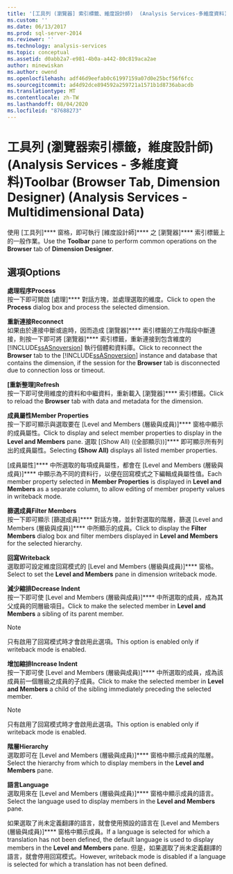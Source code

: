 ```yaml
---
title: '[工具列 (瀏覽器] 索引標籤、維度設計師)  (Analysis Services-多維度資料) |Microsoft Docs'
ms.custom: ''
ms.date: 06/13/2017
ms.prod: sql-server-2014
ms.reviewer: ''
ms.technology: analysis-services
ms.topic: conceptual
ms.assetid: d0abb2a7-e981-4b0a-a442-80c819aca2ae
author: minewiskan
ms.author: owend
ms.openlocfilehash: adf46d9eefab0c61997159a07d0e25bcf56f6fcc
ms.sourcegitcommit: ad4d92dce894592a259721a1571b1d8736abacdb
ms.translationtype: MT
ms.contentlocale: zh-TW
ms.lasthandoff: 08/04/2020
ms.locfileid: "87688273"
---
```

# <a name="toolbar-browser-tab-dimension-designer-analysis-services---multidimensional-data"></a><span data-ttu-id="005f5-102">工具列 (瀏覽器索引標籤，維度設計師) (Analysis Services - 多維度資料)</span><span class="sxs-lookup"><span data-stu-id="005f5-102">Toolbar (Browser Tab, Dimension Designer) (Analysis Services - Multidimensional Data)</span></span>
  <span data-ttu-id="005f5-103">使用 [工具列]\*\*\*\* 窗格，即可執行 [維度設計師]\*\*\*\* 之 [瀏覽器]\*\*\*\* 索引標籤上的一般作業。</span><span class="sxs-lookup"><span data-stu-id="005f5-103">Use the **Toolbar** pane to perform common operations on the **Browser** tab of **Dimension Designer**.</span></span>  
  
## <a name="options"></a><span data-ttu-id="005f5-104">選項</span><span class="sxs-lookup"><span data-stu-id="005f5-104">Options</span></span>  
 <span data-ttu-id="005f5-105">**處理程序**</span><span class="sxs-lookup"><span data-stu-id="005f5-105">**Process**</span></span>  
 <span data-ttu-id="005f5-106">按一下即可開啟 [處理]\*\*\*\* 對話方塊，並處理選取的維度。</span><span class="sxs-lookup"><span data-stu-id="005f5-106">Click to open the **Process** dialog box and process the selected dimension.</span></span>  
  
 <span data-ttu-id="005f5-107">**重新連接**</span><span class="sxs-lookup"><span data-stu-id="005f5-107">**Reconnect**</span></span>  
 <span data-ttu-id="005f5-108">如果由於連接中斷或逾時，因而造成 [瀏覽器]\*\*\*\* 索引標籤的工作階段中斷連接，則按一下即可將 [瀏覽器]\*\*\*\* 索引標籤，重新連接到包含維度的 [!INCLUDE[ssASnoversion](../includes/ssasnoversion-md.md)] 執行個體和資料庫。</span><span class="sxs-lookup"><span data-stu-id="005f5-108">Click to reconnect the **Browser** tab to the [!INCLUDE[ssASnoversion](../includes/ssasnoversion-md.md)] instance and database that contains the dimension, if the session for the **Browser** tab is disconnected due to connection loss or timeout.</span></span>  
  
 <span data-ttu-id="005f5-109">**[重新整理]**</span><span class="sxs-lookup"><span data-stu-id="005f5-109">**Refresh**</span></span>  
 <span data-ttu-id="005f5-110">按一下即可使用維度的資料和中繼資料，重新載入 [瀏覽器]\*\*\*\* 索引標籤。</span><span class="sxs-lookup"><span data-stu-id="005f5-110">Click to reload the **Browser** tab with data and metadata for the dimension.</span></span>  
  
 <span data-ttu-id="005f5-111">**成員屬性**</span><span class="sxs-lookup"><span data-stu-id="005f5-111">**Member Properties**</span></span>  
 <span data-ttu-id="005f5-112">按一下即可顯示與選取要在 [Level and Members (層級與成員)]\*\*\*\* 窗格中顯示的成員屬性。</span><span class="sxs-lookup"><span data-stu-id="005f5-112">Click to display and select member properties to display in the **Level and Members** pane.</span></span> <span data-ttu-id="005f5-113">選取 [(Show All) ((全部顯示))]\*\*\*\* 即可顯示所有列出的成員屬性。</span><span class="sxs-lookup"><span data-stu-id="005f5-113">Selecting **(Show All)** displays all listed member properties.</span></span>  
  
 <span data-ttu-id="005f5-114">[成員屬性]\*\*\*\* 中所選取的每項成員屬性，都會在 [Level and Members (層級與成員)]\*\*\*\* 中顯示為不同的資料行，以便在回寫模式之下編輯成員屬性值。</span><span class="sxs-lookup"><span data-stu-id="005f5-114">Each member property selected in **Member Properties** is displayed in **Level and Members** as a separate column, to allow editing of member property values in writeback mode.</span></span>  
  
 <span data-ttu-id="005f5-115">**篩選成員**</span><span class="sxs-lookup"><span data-stu-id="005f5-115">**Filter Members**</span></span>  
 <span data-ttu-id="005f5-116">按一下即可顯示 [篩選成員]\*\*\*\* 對話方塊，並針對選取的階層，篩選 [Level and Members (層級與成員)]\*\*\*\* 中所顯示的成員。</span><span class="sxs-lookup"><span data-stu-id="005f5-116">Click to display the **Filter Members** dialog box and filter members displayed in **Level and Members** for the selected hierarchy.</span></span>  
  
 <span data-ttu-id="005f5-117">**回寫**</span><span class="sxs-lookup"><span data-stu-id="005f5-117">**Writeback**</span></span>  
 <span data-ttu-id="005f5-118">選取即可設定維度回寫模式的 [Level and Members (層級與成員)]\*\*\*\* 窗格。</span><span class="sxs-lookup"><span data-stu-id="005f5-118">Select to set the **Level and Members** pane in dimension writeback mode.</span></span>  
  
 <span data-ttu-id="005f5-119">**減少縮排**</span><span class="sxs-lookup"><span data-stu-id="005f5-119">**Decrease Indent**</span></span>  
 <span data-ttu-id="005f5-120">按一下即可使 [Level and Members (層級與成員)]\*\*\*\* 中所選取的成員，成為其父成員的同層級項目。</span><span class="sxs-lookup"><span data-stu-id="005f5-120">Click to make the selected member in **Level and Members** a sibling of its parent member.</span></span>  
  
> [!NOTE]  
>  <span data-ttu-id="005f5-121">只有啟用了回寫模式時才會啟用此選項。</span><span class="sxs-lookup"><span data-stu-id="005f5-121">This option is enabled only if writeback mode is enabled.</span></span>  
  
 <span data-ttu-id="005f5-122">**增加縮排**</span><span class="sxs-lookup"><span data-stu-id="005f5-122">**Increase Indent**</span></span>  
 <span data-ttu-id="005f5-123">按一下即可使 [Level and Members (層級與成員)]\*\*\*\* 中所選取的成員，成為該成員前一個層級之成員的子成員。</span><span class="sxs-lookup"><span data-stu-id="005f5-123">Click to make the selected member in **Level and Members** a child of the sibling immediately preceding the selected member.</span></span>  
  
> [!NOTE]  
>  <span data-ttu-id="005f5-124">只有啟用了回寫模式時才會啟用此選項。</span><span class="sxs-lookup"><span data-stu-id="005f5-124">This option is enabled only if writeback mode is enabled.</span></span>  
  
 <span data-ttu-id="005f5-125">**階層**</span><span class="sxs-lookup"><span data-stu-id="005f5-125">**Hierarchy**</span></span>  
 <span data-ttu-id="005f5-126">選取即可在 [Level and Members (層級與成員)]\*\*\*\* 窗格中顯示成員的階層。</span><span class="sxs-lookup"><span data-stu-id="005f5-126">Select the hierarchy from which to display members in the **Level and Members** pane.</span></span>  
  
 <span data-ttu-id="005f5-127">**語言**</span><span class="sxs-lookup"><span data-stu-id="005f5-127">**Language**</span></span>  
 <span data-ttu-id="005f5-128">選取用來在 [Level and Members (層級與成員)]\*\*\*\* 窗格中顯示成員的語言。</span><span class="sxs-lookup"><span data-stu-id="005f5-128">Select the language used to display members in the **Level and Members** pane.</span></span>  
  
 <span data-ttu-id="005f5-129">如果選取了尚未定義翻譯的語言，就會使用預設的語言在 [Level and Members (層級與成員)]\*\*\*\* 窗格中顯示成員。</span><span class="sxs-lookup"><span data-stu-id="005f5-129">If a language is selected for which a translation has not been defined, the default language is used to display members in the **Level and Members** pane.</span></span> <span data-ttu-id="005f5-130">但是，如果選取了尚未定義翻譯的語言，就會停用回寫模式。</span><span class="sxs-lookup"><span data-stu-id="005f5-130">However, writeback mode is disabled if a language is selected for which a translation has not been defined.</span></span>  
  
  
